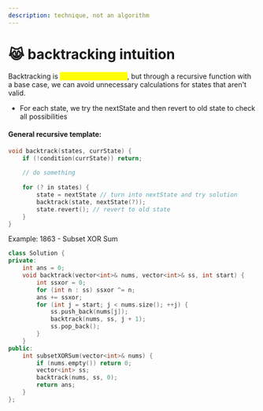 ```yaml
---
description: technique, not an algorithm
---
```


# 😹 backtracking intuition

Backtracking is <mark style="color:yellow;">similar to brute force</mark>, but through a recursive function with a base case, we can avoid unnecessary calculations for states that aren't valid. &#x20;

* For each state, we try the nextState and then revert to old state to check all possibilities

#### General recursive template:

```cpp
void backtrack(states, currState) {
    if (!condition(currState)) return; 
    
    // do something
    
    for (? in states) {
        state = nextState // turn into nextState and try solution
        backtrack(state, nextState(?));
        state.revert(); // revert to old state
    }
}
```

Example: 1863 - Subset XOR Sum

```cpp
class Solution {
private: 
    int ans = 0; 
    void backtrack(vector<int>& nums, vector<int>& ss, int start) {
        int ssxor = 0;
        for (int n : ss) ssxor ^= n;
        ans += ssxor;
        for (int j = start; j < nums.size(); ++j) {
            ss.push_back(nums[j]);
            backtrack(nums, ss, j + 1);
            ss.pop_back();
        }
    }
public:
    int subsetXORSum(vector<int>& nums) {
        if (nums.empty()) return 0;
        vector<int> ss;
        backtrack(nums, ss, 0);
        return ans;
    }
};
```
